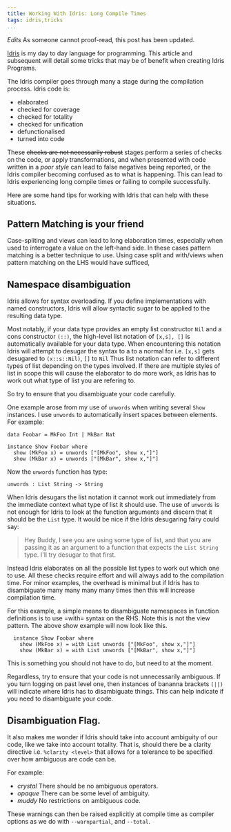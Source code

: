 ```yaml
---
title: Working With Idris: Long Compile Times
tags: idris,tricks
...
```


*Edits* As someone cannot proof-read, this post has been updated.

[Idris](http://www.idris-lang.org) is my day to day language for programming.
This article and subsequent will detail some tricks that may be of benefit when creating Idris Programs.

The Idris compiler goes through many a stage during the compilation process.
Idris code is:

+ elaborated
+ checked for coverage
+ checked for totality
+ checked for unification
+ defunctionalised
+ turned into code

These ~~checks are not necessarily robust~~ stages perform a series of checks on the code, or apply transformations, and when presented with code written in a *poor style* can lead to false negatives being reported, or the Idris compiler becoming confused as to what is happening. This can lead to Idris experiencing long compile times or failing to compile successfully.

Here are some hand tips for working with Idris that can help with these situations.

## Pattern Matching is your friend

Case-spliting and views can lead to long elaboration times, especially when used to interrogate a value on the left-hand side.
In these cases pattern matching is a better technique to use.
Using case split and with/views when pattern matching on
the LHS would have sufficed,

## Namespace disambiguation

Idris allows for syntax overloading.
If you define implementations with named constructors, Idris will allow syntactic sugar to be applied to the resulting data type.

Most notably, if your data type provides an empty list constructor `Nil` and a cons constructor `(::)`, the high-level list notation of `[x,s], []` is automatically available for your data type.
When encountering this notation Idris will attempt to desugar the syntax to a to a normal for i.e. `[x,s]` gets desugared to `(x::s::Nil)`, `[]` to `Nil`
Thus list notation can refer to different types of list depending on the types involved.
If there are multiple styles of list in scope this will cause the elaborator to do more work, as Idris has to work out what type of list you are refering to.

So try to ensure that you disambiguate your code carefully.

One example arose from my use of `unwords` when writing several `Show` instances.
I use `unwords` to automatically insert spaces between elements.
For example:


    data Foobar = MkFoo Int | MkBar Nat

    instance Show Foobar where
      show (MkFoo x) = unwords ["[MkFoo", show x,"]"]
      show (MkBar x) = unwords ["[MkBar", show x,"]"]


Now the `unwords` function has type:

    unwords : List String -> String


When Idris desugars the list notation it cannot work out immediately from the immediate context what type of list it should use.
The use of `unwords` is not enough for Idris to look at the function arguments and discern that it should be the `List` type.
It would be nice if the Idris desugaring fairy could say:

>Hey Buddy, I see you are using some type of list, and that you are
>passing it as an argument to a function that expects the `List
>String` type. I'll try desugar to that first.

Instead Idris elaborates on all the possible list types to work out which one to use.
All these checks require effort and will always add to the compilation time.
For minor examples, the overhead is minimal but if Idris has to disambiguate many many many many times then this will increase compilation time.

For this example, a simple means to disambiguate namespaces in function definitions is to use =with= syntax on the RHS.
Note this is not the view pattern.
The above show example will now look like this.

```
  instance Show Foobar where
    show (MkFoo x) = with List unwords ["[MkFoo", show x,"]"]
    show (MkBar x) = with List unwords ["[MkBar", show x,"]"]
```

This is something you should not have to do, but need to at the moment.

Regardless, try to ensure that your code is not unnecessarily ambiguous.
If you turn logging on past level one, then instances of bananna brackets `(||)` will indicate where Idris has to disambiguate things. This can help indicate if you need to disambiguate your code.

## Disambiguation Flag.

It also makes me wonder if Idris should take into account ambiguity of our code, like we take into account totality.
That is, should there be a clarity directive i.e. `%clarity <level>` that allows for a tolerance to be specified over how ambiguous are code can be.

For example:

+ *crystal* There should be no ambiguous operators.
+ *opaque* There can be some level of ambiguity.
+ *muddy*   No restrictions on ambiguous code.

These warnings can then be raised explicitly at compile time as compiler options as we do with `--warnpartial`, and `--total`.
